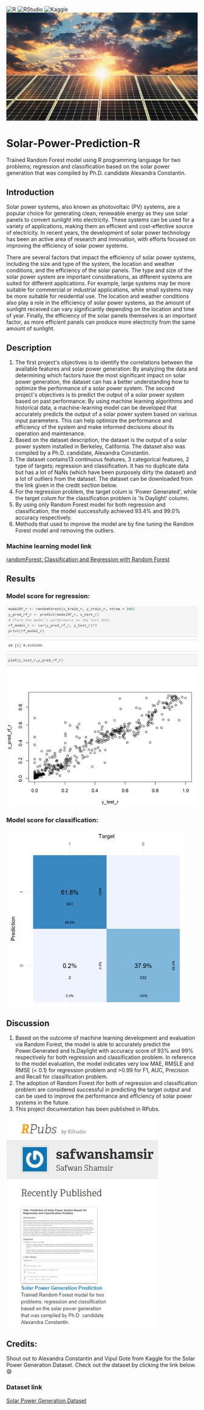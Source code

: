 ![R](https://img.shields.io/badge/r-%23276DC3.svg?style=for-the-badge&logo=r&logoColor=white)
![RStudio](https://img.shields.io/badge/RStudio-4285F4?style=for-the-badge&logo=rstudio&logoColor=white)
![Kaggle](https://img.shields.io/badge/Kaggle-035a7d?style=for-the-badge&logo=kaggle&logoColor=white)
![solar](static/solar.png)

# Solar-Power-Prediction-R
Trained Random Forest model using R programming language for two problems; regression and classification based on the solar power generation that was compiled by Ph.D. candidate Alexandra Constantin.

## Introduction
Solar power systems, also known as photovoltaic (PV) systems, are a popular choice for generating clean, renewable energy as they use solar panels to convert sunlight into electricity. These systems can be used for a variety of applications, making them an efficient and cost-effective source of electricity. In recent years, the development of solar power technology has been an active area of research and innovation, with efforts focused on improving the efficiency of solar power systems.

There are several factors that impact the efficiency of solar power systems, including the size and type of the system, the location and weather conditions, and the efficiency of the solar panels. The type and size of the solar power system are important considerations, as different systems are suited for different applications. For example, large systems may be more suitable for commercial or industrial applications, while small systems may be more suitable for residential use. The location and weather conditions also play a role in the efficiency of solar power systems, as the amount of sunlight received can vary significantly depending on the location and time of year. Finally, the efficiency of the solar panels themselves is an important factor, as more efficient panels can produce more electricity from the same amount of sunlight.

## Description
1. The first project's objectives is to identify the correlations between the available features and solar power generation: By analyzing the data and determining which factors have the most significant impact on solar power generation, the dataset can has a better understanding how to optimize the performance of a solar power system. The second project's objectives is to predict the output of a solar power system based on past performance: By using machine learning algorithms and historical data, a machine-learning model can be developed that accurately predicts the output of a solar power system based on various input parameters. This can help optimize the performance and efficiency of the system and make informed decisions about its operation and maintenance.
2. Based on the dataset description, the dataset is the output of a solar power system installed in Berkeley, California. The dataset also was compiled by a Ph.D. candidate, Alexandra Constantin.
3. The dataset contains13 continuous features, 3 categorical features, 2 type of targets; regression and classification. It has no duplicate data but has a lot of NaNs (which have been purposely dirty the dataset) and a lot of outliers from the dataset. The dataset can be downloaded from the link given in the credit section below.
4. For the regression problem, the target colum is 'Power Generated', while the target colum for the classification problem is 'Is Daylight' column.
5. By using only Random Forest model for both regression and classification, the model successfully achieved 93.4% and 99.0% accuracy respectively.
6. Methods that used to improve the model are by fine tuning the Random Forest model and removing the outliers. 

### Machine learning model link
[randomForest: Classification and Regression with Random Forest](https://www.rdocumentation.org/packages/randomForest/versions/4.7-1.1/topics/randomForest)

## Results

### Model score for regression:

![score_r](static/score_r.PNG)

### Model score for classification:

![score_c](static/score_c.PNG)

## Discussion
1. Based on the outcome of machine learning development and evaluation via Random Forest, the model is able to accurately predict the Power.Generated and Is.Daylight with accuracy score of 93% and 99% respectively for both regression and classification problem. In reference to the model evaluation, the model indicates very low MAE, RMSLE and RMSE (< 0.1) for regression problem and >0.99 for F1, AUC, Precision and Recall for classification problem. 
2. The adoption of Random Forest ifor both of regression and classification problem are considered successful in predicting the target output and can be used to improve the performance and efficiency of solar power systems in the future. 
3. This project documentation has been published in RPubs.

![rpubs](static/rpubs.PNG)

## Credits:
Shout out to Alexandra Constantin and Vipul Gote from Kaggle for the Solar Power Generation Dataset. Check out the dataset by clicking the link below. :smile:
### Dataset link
[Solar Power Generation Dataset](https://www.kaggle.com/datasets/vipulgote4/solar-power-generation?select=BigML_Dataset_5f50a4cc0d052e40e6000034.csv)
